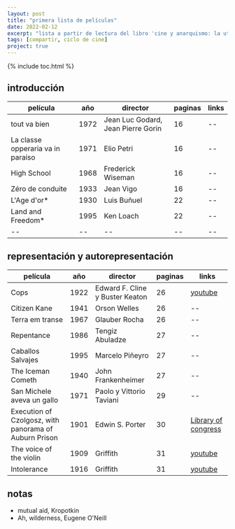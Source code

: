 ```yaml
---
layout: post
title: "primera lista de películas"
date: 2022-02-12
excerpt: "lista a partir de lectura del libro 'cine y anarquismo: la utopía anarquista en imágenes'"
tags: [compartir, ciclo de cine]
project: true
---
```


{% include toc.html %}

## introducción

| película | año | director | paginas | links |
| -- | -- | -- | -- | -- |
| tout va bien | 1972 | Jean Luc Godard, Jean Pierre Gorin | 16 | -- |
| La classe opperaria va in paraiso | 1971 | Elio  Petri| 16 | -- |
| High School | 1968 | Frederick Wiseman | 16 | -- |
| Zéro de conduite | 1933 | Jean Vigo | 16 | -- |
| L'Age d'or* | 1930 | Luis Buñuel | 22 | -- |
| Land and Freedom* | 1995 | Ken Loach | 22 | -- |
| -- | -- | -- | -- | -- |

## representación y autorepresentación

| película | año | director | paginas | links |
| -- | -- | -- | -- | -- |
| Cops | 1922 | Edward F. Cline y Buster Keaton | 26 | [youtube](https://www.youtube.com/watch?v=asEgQZhShLk) |
| Citizen Kane | 1941 | Orson Welles | 26 | -- |
| Terra em transe | 1967 | Glauber Rocha | 26 | -- |
| Repentance | 1986 | Tengiz Abuladze | 27 | -- |
| Caballos Salvajes | 1995 | Marcelo Piñeyro | 27 | -- |
| The Iceman Cometh | 1940 | John Frankenheimer | 27 | -- |
| San Michele aveva un gallo | 1971 | Paolo y Vittorio Taviani | 29 | -- |
| Execution of Czolgosz, with panorama of Auburn Prison | 1901 | Edwin S. Porter | 30 | [Library of congress](https://www.loc.gov/item/00694362) |
| The voice of the violin | 1909 | Griffith | 31 | [youtube](https://www.youtube.com/watch?v=haH4WJoYCmU) |
| Intolerance | 1916 | Griffith | 31 | [youtube](https://www.youtube.com/watch?v=Lg-HMkrs9-k) |



## notas

- mutual aid, Kropotkin
- Ah, wilderness, Eugene O'Neill